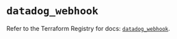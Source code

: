 # `datadog_webhook`

Refer to the Terraform Registry for docs: [`datadog_webhook`](https://registry.terraform.io/providers/datadog/datadog/3.42.0/docs/resources/webhook).
